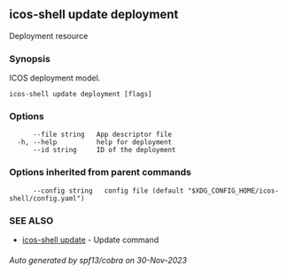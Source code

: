 ## icos-shell update deployment

Deployment resource

### Synopsis

ICOS deployment model.

```
icos-shell update deployment [flags]
```

### Options

```
      --file string   App descriptor file
  -h, --help          help for deployment
      --id string     ID of the deployment
```

### Options inherited from parent commands

```
      --config string   config file (default "$XDG_CONFIG_HOME/icos-shell/config.yaml")
```

### SEE ALSO

* [icos-shell update](icos-shell_update.md)	 - Update command

###### Auto generated by spf13/cobra on 30-Nov-2023
